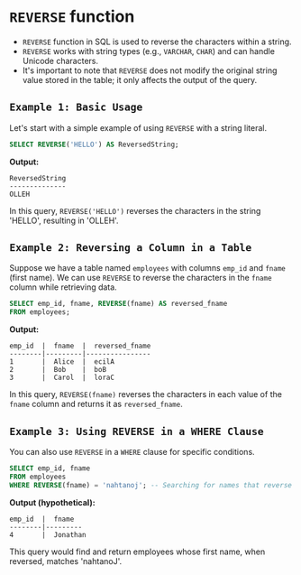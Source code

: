 # `REVERSE` function

- `REVERSE` function in SQL is used to reverse the characters within a string.
- `REVERSE` works with string types (e.g., `VARCHAR`, `CHAR`) and can handle Unicode characters.
- It's important to note that `REVERSE` does not modify the original string value stored in the table; it only affects the output of the query.

## `Example 1: Basic Usage`
Let's start with a simple example of using `REVERSE` with a string literal.

```sql
SELECT REVERSE('HELLO') AS ReversedString;
```

**Output:**
```
ReversedString
--------------
OLLEH
```

In this query, `REVERSE('HELLO')` reverses the characters in the string 'HELLO', resulting in 'OLLEH'.

## `Example 2: Reversing a Column in a Table`
Suppose we have a table named `employees` with columns `emp_id` and `fname` (first name). We can use `REVERSE` to reverse the characters in the `fname` column while retrieving data.

```sql
SELECT emp_id, fname, REVERSE(fname) AS reversed_fname
FROM employees;
```

**Output:**
```
emp_id  |  fname  |  reversed_fname
--------|---------|----------------
1       |  Alice  |  ecilA
2       |  Bob    |  boB
3       |  Carol  |  loraC
```

In this query, `REVERSE(fname)` reverses the characters in each value of the `fname` column and returns it as `reversed_fname`.

## `Example 3: Using REVERSE in a WHERE Clause`
You can also use `REVERSE` in a `WHERE` clause for specific conditions.

```sql
SELECT emp_id, fname
FROM employees
WHERE REVERSE(fname) = 'nahtanoj'; -- Searching for names that reverse to 'Jonathan'
```

**Output (hypothetical):**
```
emp_id  |  fname
--------|---------
4       |  Jonathan
```

This query would find and return employees whose first name, when reversed, matches 'nahtanoJ'.
